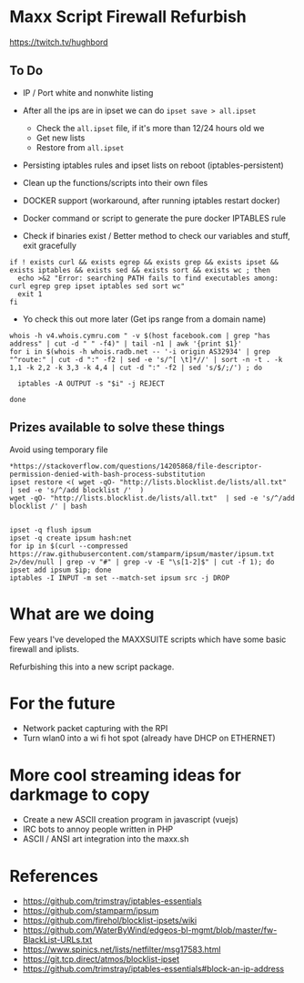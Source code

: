 # Maxx Script Firewall Refurbish

https://twitch.tv/hughbord

## To Do

* IP / Port white and nonwhite listing
* After all the ips are in ipset we can do `ipset save > all.ipset`
  * Check the `all.ipset` file, if it's more than 12/24 hours old we
  * Get new lists
  * Restore from `all.ipset`

* Persisting iptables rules and ipset lists on reboot (iptables-persistent)
* Clean up the functions/scripts into their own files
* DOCKER support (workaround, after running iptables restart docker)
 * Docker command or script to generate the pure docker IPTABLES rule

* Check if binaries exist / Better method to check our variables and stuff, exit gracefully

```
if ! exists curl && exists egrep && exists grep && exists ipset && exists iptables && exists sed && exists sort && exists wc ; then
  echo >&2 "Error: searching PATH fails to find executables among: curl egrep grep ipset iptables sed sort wc"
  exit 1
fi
```

* Yo check this out more later (Get ips range from a domain name)

```
whois -h v4.whois.cymru.com " -v $(host facebook.com | grep "has address" | cut -d " " -f4)" | tail -n1 | awk '{print $1}'
for i in $(whois -h whois.radb.net -- '-i origin AS32934' | grep "^route:" | cut -d ":" -f2 | sed -e 's/^[ \t]*//' | sort -n -t . -k 1,1 -k 2,2 -k 3,3 -k 4,4 | cut -d ":" -f2 | sed 's/$/;/') ; do

  iptables -A OUTPUT -s "$i" -j REJECT

done
```

## Prizes available to solve these things 

Avoid using temporary file

```
*https://stackoverflow.com/questions/14205868/file-descriptor-permission-denied-with-bash-process-substitution
ipset restore <( wget -qO- "http://lists.blocklist.de/lists/all.txt"  | sed -e 's/^/add blocklist /'  )
wget -qO- "http://lists.blocklist.de/lists/all.txt"  | sed -e 's/^/add blocklist /' | bash


ipset -q flush ipsum
ipset -q create ipsum hash:net
for ip in $(curl --compressed https://raw.githubusercontent.com/stamparm/ipsum/master/ipsum.txt 2>/dev/null | grep -v "#" | grep -v -E "\s[1-2]$" | cut -f 1); do ipset add ipsum $ip; done
iptables -I INPUT -m set --match-set ipsum src -j DROP
```

# What are we doing

Few years I've developed the MAXXSUITE scripts which have some basic firewall and iplists.

Refurbishing this into a new script package.

# For the future

* Network packet capturing with the RPI
* Turn wlan0 into a wi fi hot spot (already have DHCP on ETHERNET)

# More cool streaming ideas for darkmage to copy

* Create a new ASCII creation program in javascript (vuejs)
* IRC bots to annoy people written in PHP
* ASCII / ANSI art integration into the maxx.sh

# References

* https://github.com/trimstray/iptables-essentials
* https://github.com/stamparm/ipsum
* https://github.com/firehol/blocklist-ipsets/wiki
* https://github.com/WaterByWind/edgeos-bl-mgmt/blob/master/fw-BlackList-URLs.txt
* https://www.spinics.net/lists/netfilter/msg17583.html
* https://git.tcp.direct/atmos/blocklist-ipset
* https://github.com/trimstray/iptables-essentials#block-an-ip-address